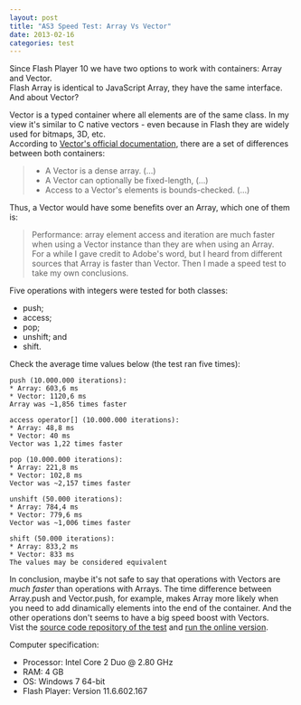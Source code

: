 ```yaml
---
layout: post
title: "AS3 Speed Test: Array Vs Vector"
date: 2013-02-16
categories: test
---
```

Since Flash Player 10 we have two options to work with containers: Array and Vector.<br>
Flash Array is identical to JavaScript Array, they have the same interface.<br>
And about Vector?<br>

Vector is a typed container where all elements are of the same class. In my view it's similar to C native vectors - even because in Flash they are widely used for bitmaps, 3D, etc.<br>
According to [Vector's official documentation](http://help.adobe.com/en_US/FlashPlatform/reference/actionscript/3/Vector.html), there are a set of differences between both containers:<br>
> * A Vector is a dense array. (...)<br>
> * A Vector can optionally be fixed-length, (...)<br>
> * Access to a Vector's elements is bounds-checked. (...)<br>

Thus, a Vector would have some benefits over an Array, which one of them is:<br>
> Performance: array element access and iteration are much faster when using a Vector instance than they are when using an Array.<br>
For a while I gave credit to Adobe's word, but I heard from different sources that Array is faster than Vector. Then I made a speed test to take my own conclusions.<br>

Five operations with integers were tested for both classes:
* push;
* access;
* pop;
* unshift; and
* shift.

Check the average time values below (the test ran five times):<br>

	push (10.000.000 iterations):
	* Array: 603,6 ms
	* Vector: 1120,6 ms
	Array was ~1,856 times faster

	access operator[] (10.000.000 iterations):
	* Array: 48,8 ms
	* Vector: 40 ms
	Vector was 1,22 times faster

	pop (10.000.000 iterations):
	* Array: 221,8 ms
	* Vector: 102,8 ms
	Vector was ~2,157 times faster

	unshift (50.000 iterations):
	* Array: 784,4 ms
	* Vector: 779,6 ms
	Vector was ~1,006 times faster

	shift (50.000 iterations):
	* Array: 833,2 ms
	* Vector: 833 ms
	The values may be considered equivalent

In conclusion, maybe it's not safe to say that operations with Vectors are _much faster_ than operations with Arrays. The time difference between Array.push and Vector.push, for example, makes Array more likely when you need to add dinamically elements into the end of the container. And the other operations don't seems to have a big speed boost with Vectors.<br>
Vist the [source code repository of the test](https://github.com/loteixeira/VectorVsArray) and [run the online version](http://disturbedcoder.com/files/VectorVsArray.swf).<br>

Computer specification:
* Processor: Intel Core 2 Duo @ 2.80 GHz
* RAM: 4 GB
* OS: Windows 7 64-bit
* Flash Player: Version 11.6.602.167